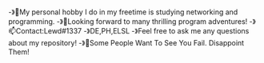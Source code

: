 -》🌙My personal hobby I do in my freetime is studying networking and programming.
-》🚀Looking forward to many thrilling program adventures!
-》📫Contact:Lewd#1337
-》DE,PH,ELSL
-》Feel free to ask me any questions about my repository!
-》🌌Some People Want To See You Fail. Disappoint Them!
